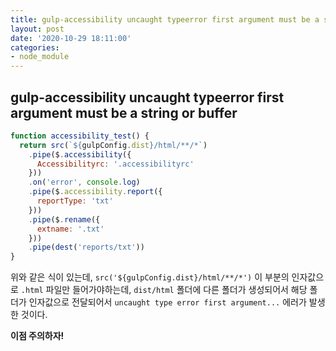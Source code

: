 ```yaml
---
title: gulp-accessibility uncaught typeerror first argument must be a string or buffer
layout: post
date: '2020-10-29 18:11:00'
categories:
- node_module
---
```


## gulp-accessibility uncaught typeerror first argument must be a string or buffer

```javascript
function accessibility_test() {
  return src(`${gulpConfig.dist}/html/**/*`)
    .pipe($.accessibility({
      Accessibilityrc: '.accessibilityrc'
    }))
    .on('error', console.log)
    .pipe($.accessibility.report({
      reportType: 'txt'
    }))
    .pipe($.rename({
      extname: '.txt'
    }))
    .pipe(dest('reports/txt'))
}
```

위와 같은 식이 있는데, `src('${gulpConfig.dist}/html/**/*')` 이 부분의 인자값으로 `.html` 파일만 들어가야하는데, `dist/html` 폴더에 다른 폴더가 생성되어서 
해당 폴더가 인자값으로 전달되어서 `uncaught type error first argument...` 에러가 발생한 것이다.  

**이점 주의하자!**
